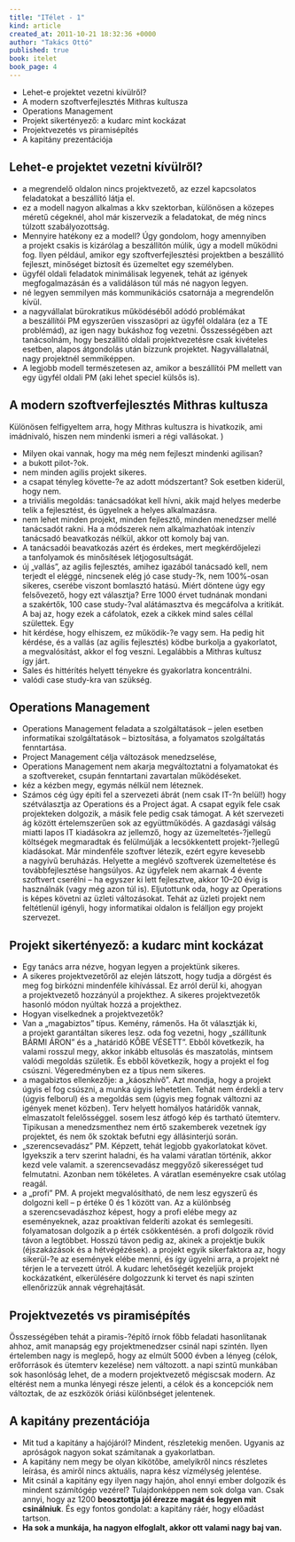 ```yaml
---
title: "ITélet - 1"
kind: article
created_at: 2011-10-21 18:32:36 +0000
author: "Takács Ottó"
published: true
book: itelet
book_page: 4
---
```


- Lehet-e projektet vezetni kívülről?
- A modern szoftverfejlesztés Mithras kultusza
- Operations Management
- Projekt sikertényező: a kudarc mint kockázat
- Projektvezetés vs piramisépítés 
- A kapitány prezentációja 

Lehet-e projektet vezetni kívülről?
----

- a megrendelő oldalon nincs projektvezető, az ezzel kapcsolatos feladatokat a beszállító látja el.
- ez a modell nagyon alkalmas a kkv szektorban, különösen a közepes méretű cégeknél, ahol már kiszervezik a feladatokat, de még nincs túlzott szabályozottság.
- Mennyire hatékony ez a modell? Úgy gondolom, hogy amennyiben a projekt csakis is kizárólag a beszállítón múlik, úgy a modell működni fog. Ilyen például, amikor egy szoftverfejlesztési projektben a beszállító fejleszt, minőséget biztosít és üzemeltet egy személyben.
- ügyfél oldali feladatok minimálisak legyenek, tehát az igények megfogalmazásán és a validáláson túl más né nagyon legyen.
- né legyen semmilyen más kommunikációs csatornája a megrendelőn kívül. 
- a nagyvállalat bürokratikus működéséből adódó problémákat a beszállítói PM egyszerűen visszasöpri az ügyfél oldalára (ez a TE problémád), az igen nagy bukáshoz fog vezetni. Összességében azt tanácsolnám, hogy beszállító oldali projektvezetésre csak kivételes esetben, alapos átgondolás után bízzunk projektet. Nagyvállalatnál, nagy projektnél semmiképpen.
- A legjobb modell természetesen az, amikor a beszállítói PM mellett van egy ügyfél oldali PM (aki lehet speciel külsős is).

A modern szoftverfejlesztés Mithras kultusza
---------

Különösen felfigyeltem arra, hogy Mithras kultuszra is hivatkozik, ami imádnivaló, hiszen nem mindenki ismeri a régi vallásokat. )

- Milyen okai vannak, hogy ma még nem fejleszt mindenki agilisan?
- a bukott pilot-?ok.
- nem minden agilis projekt sikeres.
- a csapat tényleg követte-?e az adott módszertant? Sok esetben kiderül, hogy nem.
- a triviális megoldás: tanácsadókat kell hívni, akik majd helyes mederbe telik a fejlesztést, és ügyelnek a helyes alkalmazásra.
- nem lehet minden projekt, minden fejlesztő, minden menedzser mellé tanácsadót rakni. Ha a módszerek nem alkalmazhatóak intenzív tanácsadó beavatkozás nélkül, akkor ott komoly baj van.
- A tanácsadói beavatkozás azért és érdekes, mert megkérdőjelezi a tanfolyamok és minősítések létjogosultságát.
- új „vallás”, az agilis fejlesztés, amihez igazából tanácsadó kell, nem terjedt el eléggé, nincsenek elég jó case study-?k, nem 100%-osan sikeres, cserébe viszont bomlasztó hatású. Miért döntene úgy egy felsővezető, hogy ezt választja? Erre 1000 érvet tudnának mondani a szakértők, 100 case study-?val alátámasztva és megcáfolva a kritikát. A baj az, hogy ezek a cáfolatok, ezek a cikkek mind sales céllal születtek. Egy
- hit kérdése, hogy elhiszem, ez működik-?e vagy sem. Ha pedig hit kérdése, és a vallás (az agilis fejlesztés) ködbe burkolja a gyakorlatot, a megvalósítást, akkor el fog veszni. Legalábbis a Mithras kultusz így járt.
- Sales és hittérítés helyett tényekre és gyakorlatra koncentrálni.
- valódi case study-kra  van szükség.

Operations Management
-------------

- Operations Management feladata a szolgáltatások – jelen esetben informatikai szolgáltatások – biztosítása, a folyamatos szolgáltatás fenntartása.
- Project Management célja változások menedzselése,
- Operations Management nem akarja megváltoztatni a folyamatokat és a szoftvereket, csupán fenntartani zavartalan működéseket.
- kéz a kézben megy, egymás nélkül nem léteznek.
- Számos cég úgy építi fel a szervezeti ábrát (nem csak IT-?n belül!) hogy szétválasztja az Operations és a Project ágat. A csapat egyik fele csak projekteken dolgozik, a másik fele pedig csak támogat. A két szervezeti ág között értelemszerűen sok az együttműködés.
A gazdasági válság miatti lapos IT kiadásokra az jellemző, hogy az üzemeltetés-?jellegű költségek megmaradtak és felülmúlják a lecsökkentett projekt-?jellegű kiadásokat.
Már mindenféle szoftver létezik, ezért egyre kevesebb a nagyívű beruházás. Helyette a meglévő szoftverek üzemeltetése és továbbfejlesztése hangsúlyos. Az ügyfelek nem akarnak 4 évente szoftvert cserélni – ha egyszer ki lett fejlesztve, akkor 10–20 évig is használnák (vagy még azon túl is).
Eljutottunk oda, hogy az Operations is képes követni az üzleti változásokat. Tehát az üzleti projekt nem feltétlenül igényli, hogy informatikai oldalon is felálljon egy projekt szervezet.

Projekt sikertényező: a kudarc mint kockázat
-------------

- Egy tanács arra nézve, hogyan legyen a projektünk sikeres.
- A sikeres projektvezetőről az elején látszott, hogy tudja a dörgést és meg fog birkózni mindenféle kihívással. Ez arról derül ki, ahogyan a projektvezető hozzányúl a projekthez. A sikeres projektvezetők hasonló módon nyúltak hozzá a projekthez.
- Hogyan viselkednek a projektvezetők? 
- Van a „magabiztos” típus. Kemény, rámenős. Ha őt választják ki, a projekt garantáltan sikeres lesz. oda fog vezetni, hogy „szállítunk BÁRMI ÁRON” és a „határidő KŐBE VÉSETT”. Ebből következik, ha valami rosszul megy, akkor inkább eltusolás és maszatolás, mintsem valódi megoldás születik. És ebből következik, hogy a projekt el fog csúszni. Végeredményben ez a típus nem sikeres.
- a magabiztos ellenkezője: a „káoszhívő”. Azt mondja, hogy a projekt úgyis el fog csúszni, a munka úgyis lehetetlen. Tehát nem érdekli a terv (úgyis felborul) és a megoldás sem (úgyis meg fognak változni az igények menet közben). Terv helyett homályos határidők vannak, elmaszatolt felelősséggel. sosem lesz átfogó kép és tartható ütemterv. Tipikusan a menedzsmenthez nem értő szakemberek vezetnek így projektet, és nem ők szoktak befutni egy állásinterjú során.
- „szerencsevadász” PM. Képzett, tehát legjobb gyakorlatokat követ. Igyekszik a terv szerint haladni, és ha valami váratlan történik, akkor kezd vele valamit. a szerencsevadász meggyőző sikerességet tud felmutatni. Azonban nem tökéletes. A váratlan eseményekre csak utólag reagál.
- a „profi” PM. A projekt megvalósítható, de nem lesz egyszerű és dolgozni kell – p értéke 0 és 1 között van. Az a különbség a szerencsevadászhoz képest, hogy a profi elébe megy az eseményeknek, azaz proaktívan felderíti azokat és semlegesíti. folyamatosan dolgozik a p érték csökkentésén. a profi dolgozik rövid távon a legtöbbet. Hosszú távon pedig az, akinek a projektje bukik (éjszakázások és a hétvégézések). a projekt egyik sikerfaktora az, hogy sikerül-?e az események elébe menni, és így ügyelni arra, a projekt né térjen le a tervezett útról. A kudarc lehetőségét kezeljük projekt kockázatként, elkerülésére dolgozzunk ki tervet és napi szinten ellenőrizzük annak végrehajtását.

Projektvezetés vs piramisépítés 
------------

Összességében tehát a piramis-?építő írnok főbb feladati hasonlítanak ahhoz, amit manapság egy projektmenedzser csinál napi szintén. Ilyen értelemben nagy is meglepő, hogy az elmúlt 5000 évben a lényeg (célok, erőforrások és ütemterv kezelése) nem változott.
a napi szintű munkában sok hasonlóság lehet, de a modern projektvezető mégiscsak modern. Az eltérést nem a munka lényegi része jelenti, a célok és a koncepciók nem változtak, de az eszközök óriási különbséget jelentenek.

A kapitány prezentációja 
--------------
- Mit tud a kapitány a hajójáról? Mindent, részletekig menően. Ugyanis az apróságok nagyon sokat számítanak a gyakorlatban.
- A kapitány nem megy be olyan kikötőbe, amelyikről nincs részletes leírása, és amiről nincs aktuális, napra kész vízmélység jelentése.
- Mit csinál a kapitány egy ilyen nagy hajón, ahol ennyi ember dolgozik és mindent számítógép vezérel? Tulajdonképpen nem sok dolga van. Csak annyi, hogy az 1200 __beosztottja jól érezze magát és legyen mit csinálniuk__. És egy fontos gondolat: a kapitány ráér, hogy előadást tartson. 
- __Ha sok a munkája, ha nagyon elfoglalt, akkor ott valami nagy baj van.__


<div class='old-comments'></div>